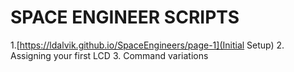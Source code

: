 # SPACE ENGINEER SCRIPTS

1.[https://ldalvik.github.io/SpaceEngineers/page-1](Initial Setup)
2. Assigning your first LCD
3. Command variations
